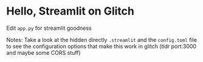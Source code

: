 Hello, Streamlit on Glitch
=====

Edit `app.py` for streamlit goodness

Notes: Take a look at the hidden directly `.streamlit` and the `config.toml` file to see the configuration options that make this work in glitch (tldr port:3000 and maybe some CORS stuff)
